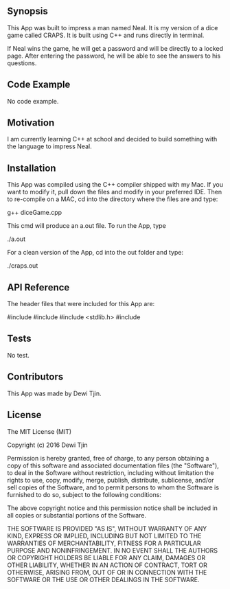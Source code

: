 ## Synopsis

This App was built to impress a man named Neal.  It is my version of a dice game called CRAPS.  It is built using C++ and runs directly in terminal.

If Neal wins the game, he will get a password and will be directly to a locked page.  After entering the password, he will be able to see the answers to his questions.

## Code Example

No code example.

## Motivation

I am currently learning C++ at school and decided to build something with the language to impress Neal.

## Installation

This App was compiled using the C++ compiler shipped with my Mac.  If you want to modify it, pull down the files and modify in your preferred IDE.  Then to re-compile on a MAC, cd into the directory where the files are and type:

g++ diceGame.cpp

This cmd will produce an a.out file. To run the App, type

./a.out

For a clean version of the App, cd into the out folder and type:

./craps.out

## API Reference

The header files that were included for this App are:

#include <iostream>
#include <string>
#include <stdlib.h>
#include <ctime>

## Tests

No test.

## Contributors

This App was made by Dewi Tjin.

## License

The MIT License (MIT)

Copyright (c) 2016 Dewi Tjin

Permission is hereby granted, free of charge, to any person obtaining a copy
of this software and associated documentation files (the "Software"), to deal
in the Software without restriction, including without limitation the rights
to use, copy, modify, merge, publish, distribute, sublicense, and/or sell
copies of the Software, and to permit persons to whom the Software is
furnished to do so, subject to the following conditions:

The above copyright notice and this permission notice shall be included in all
copies or substantial portions of the Software.

THE SOFTWARE IS PROVIDED "AS IS", WITHOUT WARRANTY OF ANY KIND, EXPRESS OR
IMPLIED, INCLUDING BUT NOT LIMITED TO THE WARRANTIES OF MERCHANTABILITY,
FITNESS FOR A PARTICULAR PURPOSE AND NONINFRINGEMENT. IN NO EVENT SHALL THE
AUTHORS OR COPYRIGHT HOLDERS BE LIABLE FOR ANY CLAIM, DAMAGES OR OTHER
LIABILITY, WHETHER IN AN ACTION OF CONTRACT, TORT OR OTHERWISE, ARISING FROM,
OUT OF OR IN CONNECTION WITH THE SOFTWARE OR THE USE OR OTHER DEALINGS IN THE
SOFTWARE.

